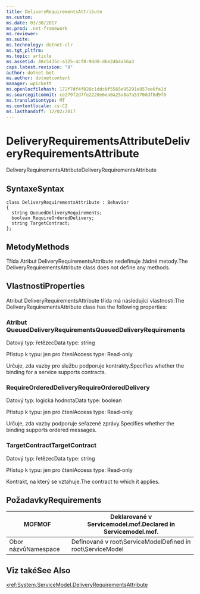 ```yaml
---
title: DeliveryRequirementsAttribute
ms.custom: 
ms.date: 03/30/2017
ms.prod: .net-framework
ms.reviewer: 
ms.suite: 
ms.technology: dotnet-clr
ms.tgt_pltfrm: 
ms.topic: article
ms.assetid: 40c5435c-a325-4cf8-9dd0-d6e24b4a56a3
caps.latest.revision: "8"
author: dotnet-bot
ms.author: dotnetcontent
manager: wpickett
ms.openlocfilehash: 172f7df4f028c1ddc0f5565e95291e857ee6fa1d
ms.sourcegitcommit: ce279f2d7fe2220e6ea0a25a8a7a5370ddf8d9f0
ms.translationtype: MT
ms.contentlocale: cs-CZ
ms.lasthandoff: 12/02/2017
---
```

# <a name="deliveryrequirementsattribute"></a><span data-ttu-id="cf05a-102">DeliveryRequirementsAttribute</span><span class="sxs-lookup"><span data-stu-id="cf05a-102">DeliveryRequirementsAttribute</span></span>
<span data-ttu-id="cf05a-103">DeliveryRequirementsAttribute</span><span class="sxs-lookup"><span data-stu-id="cf05a-103">DeliveryRequirementsAttribute</span></span>  
  
## <a name="syntax"></a><span data-ttu-id="cf05a-104">Syntaxe</span><span class="sxs-lookup"><span data-stu-id="cf05a-104">Syntax</span></span>  
  
```  
class DeliveryRequirementsAttribute : Behavior  
{  
  string QueuedDeliveryRequirements;  
  boolean RequireOrderedDelivery;  
  string TargetContract;  
};  
```  
  
## <a name="methods"></a><span data-ttu-id="cf05a-105">Metody</span><span class="sxs-lookup"><span data-stu-id="cf05a-105">Methods</span></span>  
 <span data-ttu-id="cf05a-106">Třída Atribut DeliveryRequirementsAttribute nedefinuje žádné metody.</span><span class="sxs-lookup"><span data-stu-id="cf05a-106">The DeliveryRequirementsAttribute class does not define any methods.</span></span>  
  
## <a name="properties"></a><span data-ttu-id="cf05a-107">Vlastnosti</span><span class="sxs-lookup"><span data-stu-id="cf05a-107">Properties</span></span>  
 <span data-ttu-id="cf05a-108">Atribut DeliveryRequirementsAttribute třída má následující vlastnosti:</span><span class="sxs-lookup"><span data-stu-id="cf05a-108">The DeliveryRequirementsAttribute class has the following properties:</span></span>  
  
### <a name="queueddeliveryrequirements"></a><span data-ttu-id="cf05a-109">Atribut QueuedDeliveryRequirements</span><span class="sxs-lookup"><span data-stu-id="cf05a-109">QueuedDeliveryRequirements</span></span>  
 <span data-ttu-id="cf05a-110">Datový typ: řetězec</span><span class="sxs-lookup"><span data-stu-id="cf05a-110">Data type: string</span></span>  
  
 <span data-ttu-id="cf05a-111">Přístup k typu: jen pro čtení</span><span class="sxs-lookup"><span data-stu-id="cf05a-111">Access type: Read-only</span></span>  
  
 <span data-ttu-id="cf05a-112">Určuje, zda vazby pro službu podporuje kontrakty.</span><span class="sxs-lookup"><span data-stu-id="cf05a-112">Specifies whether the binding for a service supports contracts.</span></span>  
  
### <a name="requireordereddelivery"></a><span data-ttu-id="cf05a-113">RequireOrderedDelivery</span><span class="sxs-lookup"><span data-stu-id="cf05a-113">RequireOrderedDelivery</span></span>  
 <span data-ttu-id="cf05a-114">Datový typ: logická hodnota</span><span class="sxs-lookup"><span data-stu-id="cf05a-114">Data type: boolean</span></span>  
  
 <span data-ttu-id="cf05a-115">Přístup k typu: jen pro čtení</span><span class="sxs-lookup"><span data-stu-id="cf05a-115">Access type: Read-only</span></span>  
  
 <span data-ttu-id="cf05a-116">Určuje, zda vazby podporuje seřazené zprávy.</span><span class="sxs-lookup"><span data-stu-id="cf05a-116">Specifies whether the binding supports ordered messages.</span></span>  
  
### <a name="targetcontract"></a><span data-ttu-id="cf05a-117">TargetContract</span><span class="sxs-lookup"><span data-stu-id="cf05a-117">TargetContract</span></span>  
 <span data-ttu-id="cf05a-118">Datový typ: řetězec</span><span class="sxs-lookup"><span data-stu-id="cf05a-118">Data type: string</span></span>  
  
 <span data-ttu-id="cf05a-119">Přístup k typu: jen pro čtení</span><span class="sxs-lookup"><span data-stu-id="cf05a-119">Access type: Read-only</span></span>  
  
 <span data-ttu-id="cf05a-120">Kontrakt, na který se vztahuje.</span><span class="sxs-lookup"><span data-stu-id="cf05a-120">The contract to which it applies.</span></span>  
  
## <a name="requirements"></a><span data-ttu-id="cf05a-121">Požadavky</span><span class="sxs-lookup"><span data-stu-id="cf05a-121">Requirements</span></span>  
  
|<span data-ttu-id="cf05a-122">MOF</span><span class="sxs-lookup"><span data-stu-id="cf05a-122">MOF</span></span>|<span data-ttu-id="cf05a-123">Deklarované v Servicemodel.mof.</span><span class="sxs-lookup"><span data-stu-id="cf05a-123">Declared in Servicemodel.mof.</span></span>|  
|---------|-----------------------------------|  
|<span data-ttu-id="cf05a-124">Obor názvů</span><span class="sxs-lookup"><span data-stu-id="cf05a-124">Namespace</span></span>|<span data-ttu-id="cf05a-125">Definované v root\ServiceModel</span><span class="sxs-lookup"><span data-stu-id="cf05a-125">Defined in root\ServiceModel</span></span>|  
  
## <a name="see-also"></a><span data-ttu-id="cf05a-126">Viz také</span><span class="sxs-lookup"><span data-stu-id="cf05a-126">See Also</span></span>  
 <xref:System.ServiceModel.DeliveryRequirementsAttribute>
